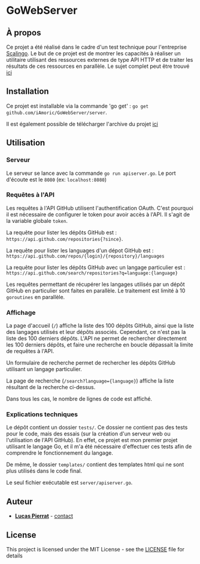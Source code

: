 # GoWebServer

## À propos

Ce projet a été réalisé dans le cadre d'un test technique pour l'entreprise [Scalingo](https://scalingo.com/).
Le but de ce projet est de montrer les capacités à réaliser un utilitaire utilisant des ressources externes de type API HTTP et de traiter les résultats de ces ressources en parallèle. Le sujet complet peut être trouvé [ici](https://github.com/iAmoric/GoWebServer/blob/master/TechnicalTests_Backend_FR.pdf)

## Installation

Ce projet est installable via la commande 'go get' : `go get github.com/iAmoric/GoWebServer/server`.

 Il est également possible de télécharger l'archive du projet [ici](https://github.com/iAmoric/GoWebServer/archive/master.zip)

## Utilisation

### Serveur

Le serveur se lance avec la commande `go run apiserver.go`. Le port d'écoute est le `8080`
(ex: `localhost:8080`)

### Requêtes à l'API

Les requêtes à l'API GitHub utilisent l'authentification OAuth. C'est pourquoi il est nécessaire de configurer le token pour avoir accès à l'API. Il s'agit de la variable globale `token`.

La requête pour lister les dépôts GitHub est : `https://api.github.com/repositories{?since}`.

La requête pour lister les languages d'un dépot GitHub est : `https://api.github.com/repos/{login}/{repository}/languages`

La requête pour lister les dépôts GitHub avec un langage particulier est :
`https://api.github.com/search/repositories?q=language:{language}`

Les requêtes permettant de récupérer les langages utilisés par un dépôt GitHub en particulier sont faites en parallèle. Le traitement est limité à 10 `goroutines` en parallèle.

### Affichage

La page d'accueil (`/`) affiche la liste des 100 dépôts GitHub, ainsi que la liste des langages utilisés et leur dépôts associés. Cependant, ce n'est pas la liste des 100 derniers dépôts. L'API ne permet de rechercher directement les 100 derniers dépôts, et faire une recherche en boucle dépassait la limite de requêtes à l'API.

Un formulaire de recherche permet de rechercher les dépôts GitHub utilisant un langage particulier.

La page de recherche (`/search?language={language}`) affiche la liste résultant de la recherche ci-dessus.

Dans tous les cas, le nombre de lignes de code est affiché.

### Explications techniques

Le dépôt contient un dossier `tests/`. Ce dossier ne contient pas des tests pour le code, mais des essais (sur la création d'un serveur web ou l'utilisation de l'API GitHub). En effet, ce projet est mon premier projet utilisant le langage Go, et il m'a été nécessaire d'effectuer ces tests afin de comprendre le fonctionnement du langage.

De même, le dossier `templates/` contient des templates html qui ne sont plus utilisés dans le code final.

Le seul fichier exécutable est `server/apiserver.go`.

## Auteur

* [**Lucas Pierrat**](https://github.com/iAmoric) - [contact](mailto:pierratlucas@gmail.com)

## License

This project is licensed under the MIT License - see the [LICENSE](https://github.com/iAmoric/GoWebServer/blob/master/LICENSE) file for details
